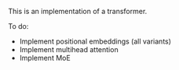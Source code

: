 This is an implementation of a transformer. 

To do:
- Implement positional embeddings (all variants)
- Implement multihead attention
- Implement MoE